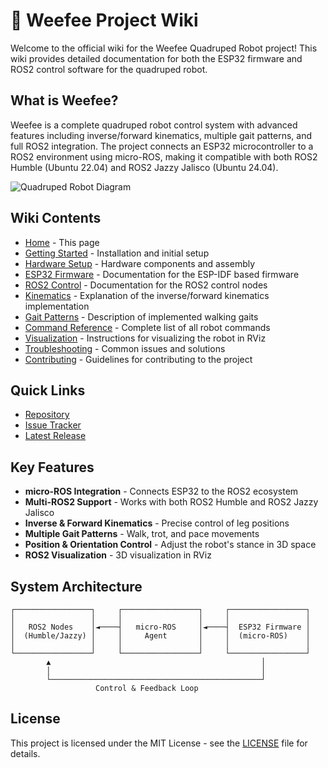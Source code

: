 # 🐾 Weefee Project Wiki

Welcome to the official wiki for the Weefee Quadruped Robot project! This wiki provides detailed documentation for both the ESP32 firmware and ROS2 control software for the quadruped robot.

## What is Weefee?

Weefee is a complete quadruped robot control system with advanced features including inverse/forward kinematics, multiple gait patterns, and full ROS2 integration. The project connects an ESP32 microcontroller to a ROS2 environment using micro-ROS, making it compatible with both ROS2 Humble (Ubuntu 22.04) and ROS2 Jazzy Jalisco (Ubuntu 24.04).

![Quadruped Robot Diagram](https://i.imgur.com/example-placeholder.jpg)

## Wiki Contents

* [Home](Home.md) - This page
* [Getting Started](Getting-Started.md) - Installation and initial setup
* [Hardware Setup](Hardware-Setup.md) - Hardware components and assembly
* [ESP32 Firmware](ESP32-Firmware.md) - Documentation for the ESP-IDF based firmware
* [ROS2 Control](ROS2-Control.md) - Documentation for the ROS2 control nodes
* [Kinematics](Kinematics.md) - Explanation of the inverse/forward kinematics implementation
* [Gait Patterns](Gait-Patterns.md) - Description of implemented walking gaits
* [Command Reference](Command-Reference.md) - Complete list of all robot commands
* [Visualization](Visualization.md) - Instructions for visualizing the robot in RViz
* [Troubleshooting](Troubleshooting.md) - Common issues and solutions
* [Contributing](Contributing.md) - Guidelines for contributing to the project

## Quick Links

* [Repository](https://github.com/yourusername/weefee_project)
* [Issue Tracker](https://github.com/yourusername/weefee_project/issues)
* [Latest Release](https://github.com/yourusername/weefee_project/releases/latest)

## Key Features

* **micro-ROS Integration** - Connects ESP32 to the ROS2 ecosystem
* **Multi-ROS2 Support** - Works with both ROS2 Humble and ROS2 Jazzy Jalisco
* **Inverse & Forward Kinematics** - Precise control of leg positions
* **Multiple Gait Patterns** - Walk, trot, and pace movements
* **Position & Orientation Control** - Adjust the robot's stance in 3D space
* **ROS2 Visualization** - 3D visualization in RViz

## System Architecture

```
┌─────────────────┐     ┌─────────────────┐     ┌─────────────────┐
│                 │     │                 │     │                 │
│   ROS2 Nodes    │◄────┤   micro-ROS     │◄────┤  ESP32 Firmware │
│  (Humble/Jazzy) │     │     Agent       │     │  (micro-ROS)    │
│                 │     │                 │     │                 │
└─────────────────┘     └─────────────────┘     └─────────────────┘
        ▲                                               │
        │                                               │
        └───────────────────────────────────────────────┘
                   Control & Feedback Loop
```

## License

This project is licensed under the MIT License - see the [LICENSE](https://github.com/yourusername/weefee_project/blob/main/LICENSE) file for details.